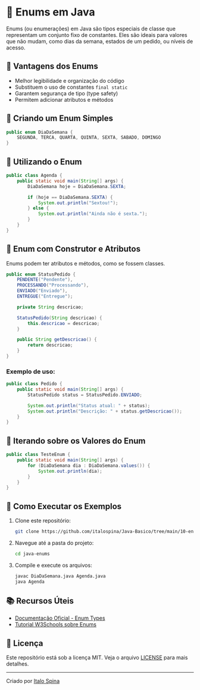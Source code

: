 # 🔢 Enums em Java

Enums (ou enumerações) em Java são tipos especiais de classe que representam um conjunto fixo de constantes. Eles são ideais para valores que não mudam, como dias da semana, estados de um pedido, ou níveis de acesso.

## 📌 Vantagens dos Enums

- Melhor legibilidade e organização do código
- Substituem o uso de constantes `final static`
- Garantem segurança de tipo (type safety)
- Permitem adicionar atributos e métodos

## 🔹 Criando um Enum Simples

```java
public enum DiaDaSemana {
    SEGUNDA, TERCA, QUARTA, QUINTA, SEXTA, SABADO, DOMINGO
}
```

## 🔹 Utilizando o Enum

```java
public class Agenda {
    public static void main(String[] args) {
        DiaDaSemana hoje = DiaDaSemana.SEXTA;

        if (hoje == DiaDaSemana.SEXTA) {
            System.out.println("Sextou!");
        } else {
            System.out.println("Ainda não é sexta.");
        }
    }
}
```

## 🔹 Enum com Construtor e Atributos

Enums podem ter atributos e métodos, como se fossem classes.

```java
public enum StatusPedido {
    PENDENTE("Pendente"),
    PROCESSANDO("Processando"),
    ENVIADO("Enviado"),
    ENTREGUE("Entregue");

    private String descricao;

    StatusPedido(String descricao) {
        this.descricao = descricao;
    }

    public String getDescricao() {
        return descricao;
    }
}
```

### Exemplo de uso:

```java
public class Pedido {
    public static void main(String[] args) {
        StatusPedido status = StatusPedido.ENVIADO;

        System.out.println("Status atual: " + status);
        System.out.println("Descrição: " + status.getDescricao());
    }
}
```

## 🔹 Iterando sobre os Valores do Enum

```java
public class TesteEnum {
    public static void main(String[] args) {
        for (DiaDaSemana dia : DiaDaSemana.values()) {
            System.out.println(dia);
        }
    }
}
```

## 🚀 Como Executar os Exemplos

1. Clone este repositório:
   ```sh
   git clone https://github.com/italospina/Java-Basico/tree/main/10-enums
   ```

2. Navegue até a pasta do projeto:
   ```sh
   cd java-enums
   ```

3. Compile e execute os arquivos:
   ```sh
   javac DiaDaSemana.java Agenda.java
   java Agenda
   ```

## 📚 Recursos Úteis

- [Documentação Oficial - Enum Types](https://docs.oracle.com/javase/tutorial/java/javaOO/enum.html)  
- [Tutorial W3Schools sobre Enums](https://www.w3schools.com/java/java_enums.asp)

## 📜 Licença

Este repositório está sob a licença MIT. Veja o arquivo [LICENSE](LICENSE) para mais detalhes.

---

Criado por [Italo Spina](https://github.com/italospina)
